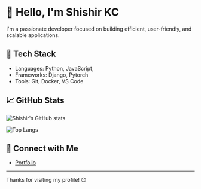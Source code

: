 # 👋 Hello, I'm Shishir KC

I'm a passionate developer focused on building efficient, user-friendly, and scalable applications.

## 🚀 Tech Stack
- Languages: Python, JavaScript, 
- Frameworks: Django, Pytorch
- Tools: Git, Docker, VS Code

## 📈 GitHub Stats
![Shishir's GitHub stats](https://github-readme-stats.vercel.app/api?username=Shishir-Kc&show_icons=true&theme=radical)


![Top Langs](https://github-readme-stats.vercel.app/api/top-langs/?username=Shishir-Kc&layout=compact&theme=tokyonight)

## 🔗 Connect with Me
- [Portfolio](https://shishirkhatri.com.np) 

---

Thanks for visiting my profile! 😊
